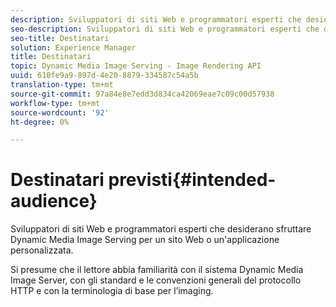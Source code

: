 ```yaml
---
description: Sviluppatori di siti Web e programmatori esperti che desiderano sfruttare Dynamic Media Image Serving per un sito Web o un'applicazione personalizzata.
seo-description: Sviluppatori di siti Web e programmatori esperti che desiderano sfruttare Dynamic Media Image Serving per un sito Web o un'applicazione personalizzata.
seo-title: Destinatari
solution: Experience Manager
title: Destinatari
topic: Dynamic Media Image Serving - Image Rendering API
uuid: 610fe9a9-897d-4e20-8879-334587c54a5b
translation-type: tm+mt
source-git-commit: 97a84e8e7edd3d834ca42069eae7c09c00d57938
workflow-type: tm+mt
source-wordcount: '92'
ht-degree: 0%

---
```



# Destinatari previsti{#intended-audience}

Sviluppatori di siti Web e programmatori esperti che desiderano sfruttare Dynamic Media Image Serving per un sito Web o un&#39;applicazione personalizzata.

Si presume che il lettore abbia familiarità con il sistema Dynamic Media Image Server, con gli standard e le convenzioni generali del protocollo HTTP e con la terminologia di base per l’imaging.
